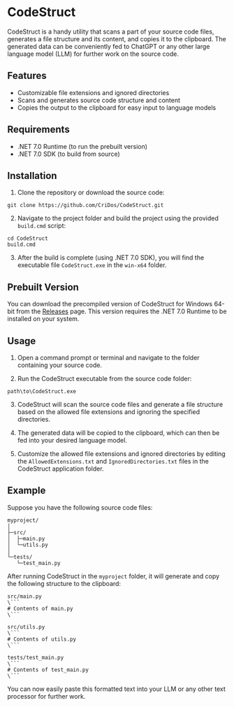 # CodeStruct

CodeStruct is a handy utility that scans a part of your source code files, generates a file structure and its content, and copies it to the clipboard. The generated data can be conveniently fed to ChatGPT or any other large language model (LLM) for further work on the source code.

## Features

- Customizable file extensions and ignored directories
- Scans and generates source code structure and content
- Copies the output to the clipboard for easy input to language models

## Requirements

- .NET 7.0 Runtime (to run the prebuilt version)
- .NET 7.0 SDK (to build from source)

## Installation

1. Clone the repository or download the source code:

```
git clone https://github.com/CriDos/CodeStruct.git
```

2. Navigate to the project folder and build the project using the provided `build.cmd` script:

```
cd CodeStruct
build.cmd
```

3. After the build is complete (using .NET 7.0 SDK), you will find the executable file `CodeStruct.exe` in the `win-x64` folder.

## Prebuilt Version

You can download the precompiled version of CodeStruct for Windows 64-bit from the [Releases](https://github.com/CriDos/CodeStruct/releases) page. This version requires the .NET 7.0 Runtime to be installed on your system.

## Usage

1. Open a command prompt or terminal and navigate to the folder containing your source code.

2. Run the CodeStruct executable from the source code folder:

```
path\to\CodeStruct.exe
```

3. CodeStruct will scan the source code files and generate a file structure based on the allowed file extensions and ignoring the specified directories.

4. The generated data will be copied to the clipboard, which can then be fed into your desired language model.

5. Customize the allowed file extensions and ignored directories by editing the `AllowedExtensions.txt` and `IgnoredDirectories.txt` files in the CodeStruct application folder.

## Example

Suppose you have the following source code files:

```
myproject/
│
├─src/
│  ├─main.py
│  └─utils.py
│
└─tests/
   └─test_main.py
```

After running CodeStruct in the `myproject` folder, it will generate and copy the following structure to the clipboard:

```text
src/main.py
\```
# Contents of main.py
\```

src/utils.py
\```
# Contents of utils.py
\```

tests/test_main.py
\```
# Contents of test_main.py
\```
```

You can now easily paste this formatted text into your LLM or any other text processor for further work.